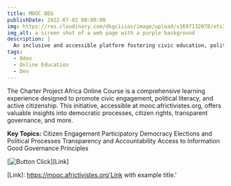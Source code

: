 ```yaml
---
title: MOOC DEG
publishDate: 2022-07-02 00:00:00
img: https://res.cloudinary.com/dkgciiiov/image/upload/v1697132078/ots20bzyjcz9tuzt95ig.png
img_alt: a screen shot of a web page with a purple background
description: |
  An inclusive and accessible platform fostering civic education, political literacy, and active citizen engagement in democratic processes.
tags:
  - Odoo
  - Online Education
  - Dev
---
```


The Charter Project Africa Online Course is a comprehensive learning experience designed to promote civic engagement, political literacy, and active citizenship. This initiative, accessible at mooc.africtivistes.org, offers valuable insights into democratic processes, citizen rights, transparent governance, and more.

**Key Topics:**
Citizen Engagement
Participatory Democracy
Elections and Political Processes
Transparency and Accountability
Access to Information
Good Governance Principles


[![Button Click]][Link]

[Button Click]: https://img.shields.io/badge/CLICK_TO_EXPLORE!-37a779?style=for-the-badge&color=gray 
[Link]: https://mooc.africtivistes.org'Link with example title.'



